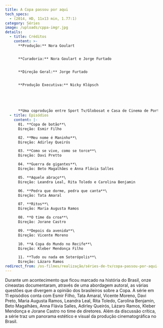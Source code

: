```yaml
---
title: A Copa passou por aqui
tech_specs:
  - (2014, HD, 11x13 min, 1.77:1)
category: Séries
image: /uploads/cppa-imgr.jpg
details:
  - title: Créditos
    content: >-
      **Produção:** Nora Goulart


      **Curadoria:** Nora Goulart e Jorge Furtado


      **Direção Geral:** Jorge Furtado


      **Produção Executiva:** Nicky Klöpsch


       


      **Uma coprodução entre Sport Tv/Globosat e Casa de Cinema de Porto Alegre.**
  - title: Episódios
    content: |-
      01. **Copa de botão**\
      Direção: Esmir Filho

      02. **Meu nome é Maninho**\
      Direção: Adirley Queirós

      03. **Como se vive, como se torce**\
      Direção: Davi Pretto

      04. **Guerra de gigantes**\
      Direção: Beto Magalhães e Anna Flávia Salles

      05. **Aquele abraço**\
      Direção: Leandra Leal, Rita Toledo e Carolina Benjamin

      06. **Pedra que dorme, pedra que canta**\
      Direção: Tata Amaral

      07. **Ritos**\
      Direção: Maria Augusta Ramos

      08. **O time da croa**\
      Direção: Jorane Castro

      09. **Depois da avenida**\
      Direção: Vicente Moreno

      10. **A Copa do Mundo no Recife**\
      Direção: Kleber Mendonça Filho

      11. **Tudo ou nada em Soterópolis**\
      Direção: Lázaro Ramos
redirect_from: /os-filmes/realização/séries-de-tv/copa-passou-por-aqui-0
---
```

Durante um acontecimento que ficou marcado na história do Brasil, onze cineastas documentaram, através de uma abordagem autoral, as várias questões que divergem a opinião dos brasileiros sobre a Copa. A série em 11 episódios conta com Esmir Filho, Tata Amaral, Vicente Moreno, Davi Preto, Maria Augusta Ramos, Leandra Leal, Rita Toledo, Carolina Benjamin, Beto Magalhães, Anna Flávia Salles, Adirley Queirós, Lázaro Ramos, Kleber Mendonça e Jorane Castro no time de diretores. Além da discussão crítica, a série traz um panorama estético e visual da produção cinematográfica no Brasil.